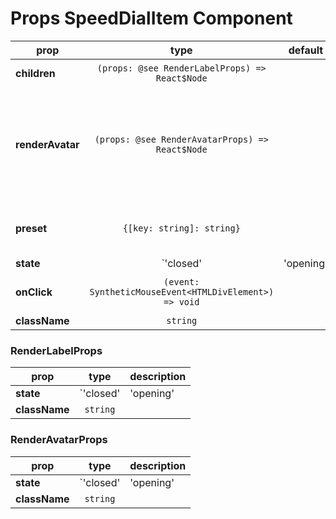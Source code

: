 # Props SpeedDialItem Component

prop|type|default|required|description
---- | :----: | :-------: | :--------: | -----------
**children** | `(props: @see RenderLabelProps) => React$Node` |  | ✔ | render function
**renderAvatar** | `(props: @see RenderAvatarProps) => React$Node` |  |  | render function for the `<Avatar />` component which is visible beside the item.
**preset** | `{[key: string]: string}` |  |  | for some behaviours [presets](https://github.com/smollweide/material-ui-speed-dial/tree/master/src/presets) are defined.
**state** | `'closed' | 'opening' | 'opened' | 'closing'` |  | ✔ | detailed current state of the speed dial (also correct in controlled mode) |
**onClick** | `(event: SyntheticMouseEvent<HTMLDivElement>) => void` | | | handle click on item |
**className** | `string` | | |

### RenderLabelProps

prop|type|description
---- | :----: | -----------
**state** | `'closed' | 'opening' | 'opened' | 'closing'` | detailed current state of the speed dial (also correct in controlled mode) |
**className** | `string` | |

### RenderAvatarProps

prop|type|description
---- | :----: | -----------
**state** | `'closed' | 'opening' | 'opened' | 'closing'` | detailed current state of the speed dial (also correct in controlled mode) |
**className** | `string` | |
